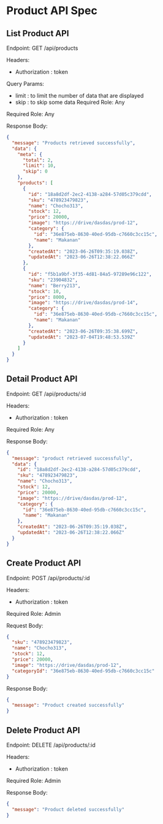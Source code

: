 # Product API Spec

## List Product API

Endpoint: GET /api/products

Headers:

- Authorization : token

Query Params:

- limit : to limit the number of data that are displayed
- skip : to skip some data
  Required Role: Any

Required Role: Any

Response Body:

```json
{
  "message": "Products retrieved successfully",
  "data": {
    "meta": {
      "total": 2,
      "limit": 10,
      "skip": 0
    },
    "products": [
      {
        "id": "18a8d2df-2ec2-4138-a284-57d05c379cdd",
        "sku": "478923479823",
        "name": "Chocho313",
        "stock": 12,
        "price": 20000,
        "image": "https://drive/dasdas/prod-12",
        "category": {
          "id": "36e875eb-8630-40ed-95db-c7660c3cc15c",
          "name": "Makanan"
        },
        "createdAt": "2023-06-26T09:35:19.038Z",
        "updatedAt": "2023-06-26T12:38:22.066Z"
      },
      {
        "id": "f5b1a9bf-3f35-4d81-84a5-97289e96c122",
        "sku": "23904832",
        "name": "Berry213",
        "stock": 10,
        "price": 8000,
        "image": "https://drive/dasdas/prod-14",
        "category": {
          "id": "36e875eb-8630-40ed-95db-c7660c3cc15c",
          "name": "Makanan"
        },
        "createdAt": "2023-06-26T09:35:38.699Z",
        "updatedAt": "2023-07-04T19:48:53.539Z"
      }
    ]
  }
}
```

## Detail Product API

Endpoint: GET /api/products/:id

Headers:

- Authorization : token

Required Role: Any

Response Body:

```json
{
  "message": "product retrieved successfully",
  "data": {
    "id": "18a8d2df-2ec2-4138-a284-57d05c379cdd",
    "sku": "478923479823",
    "name": "Chocho313",
    "stock": 12,
    "price": 20000,
    "image": "https://drive/dasdas/prod-12",
    "category": {
      "id": "36e875eb-8630-40ed-95db-c7660c3cc15c",
      "name": "Makanan"
    },
    "createdAt": "2023-06-26T09:35:19.038Z",
    "updatedAt": "2023-06-26T12:38:22.066Z"
  }
}
```

## Create Product API

Endpoint: POST /api/products/:id

Headers:

- Authorization : token

Required Role: Admin

Request Body:

```json
{
  "sku": "478923479823",
  "name": "Chocho313",
  "stock": 12,
  "price": 20000,
  "image": "https://drive/dasdas/prod-12",
  "categoryId": "36e875eb-8630-40ed-95db-c7660c3cc15c"
}
```

Response Body:

```json
{
  "message": "Product created successfully"
}
```

## Delete Product API

Endpoint: DELETE /api/products/:id

Headers:

- Authorization : token

Required Role: Admin

Response Body:

```json
{
  "message": "Product deleted successfully"
}
```
